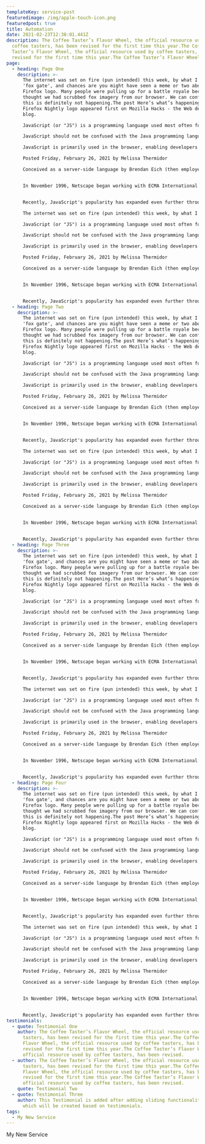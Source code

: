 ```yaml
---
templateKey: service-post
featuredimage: /img/apple-touch-icon.png
featuredpost: true
title: Automation
date: 2021-02-23T12:38:01.441Z
description: The Coffee Taster’s Flavor Wheel, the official resource used by
  coffee tasters, has been revised for the first time this year.The Coffee
  Taster’s Flavor Wheel, the official resource used by coffee tasters, has been
  revised for the first time this year.The Coffee Taster’s Flavor Wheel
page:
  - heading: Page One
    description: >-
      The internet was set on fire (pun intended) this week, by what I'm calling
      'fox gate', and chances are you might have seen a meme or two about the
      Firefox logo. Many people were pulling up for a battle royale because they
      thought we had scrubbed fox imagery from our browser. We can confirm, that
      this is definitely not happening.The post Here’s what’s happening with the
      Firefox Nightly logo appeared first on Mozilla Hacks - the Web developer
      blog.

      JavaScript (or "JS") is a programming language used most often for dynamic client-side scripts on webpages, but it is also often used on the server-side, using a runtime such as Node.js.

      JavaScript should not be confused with the Java programming language. Although "Java" and "JavaScript" are trademarks (or registered trademarks) of Oracle in the U.S. and other countries, the two programming languages are significantly different in their syntax, semantics, and use cases.

      JavaScript is primarily used in the browser, enabling developers to manipulate webpage content through the DOM, manipulate data with AJAX and IndexedDB, draw graphics with canvas, interact with the device running the browser through various APIs, and more. JavaScript is one of the world's most commonly-used languages, owing to the recent growth and performance improvement of APIs available in browsers.he official The internet was set on fire (pun intended) this week, by what I'm calling 'fox gate', and chances are you might have seen a meme or two about the Firefox logo. Many people were pulling up for a battle royale because they thought we had scrubbed fox imagery from our browser. We can confirm, that this is definitely not happening.The post Here’s what’s happening with the Firefox Nightly logo appeared first on Mozilla Hacks - the Web developer blog.

      Posted Friday, February 26, 2021 by Melissa Thermidor

      Conceived as a server-side language by Brendan Eich (then employed by the Netscape Corporation), JavaScript soon came to Netscape Navigator 2.0 in September 1995. JavaScript enjoyed immediate success and Internet Explorer 3.0 introduced JavaScript support under the name JScript in August 1996.


      In November 1996, Netscape began working with ECMA International to make JavaScript an industry standard. Since then, the standardized JavaScript is called ECMAScript and specified under ECMA-262, whose latest (eleventh, ES2020) edition is available as of June 2020.


      Recently, JavaScript's popularity has expanded even further through the successful Node.js platform—the most popular cross-platform JavaScript runtime environment outside the browser. Node.js - built using Chrome's V8 JavaScript Engine - allows developers to use JavaScript as a scripting language to automate things on a computer and build fully functional HTTP and Web Sockets servers.

      The internet was set on fire (pun intended) this week, by what I'm calling 'fox gate', and chances are you might have seen a meme or two about the Firefox logo. Many people were pulling up for a battle royale because they thought we had scrubbed fox imagery from our browser. We can confirm, that this is definitely not happening.The post Here’s what’s happening with the Firefox Nightly logo appeared first on Mozilla Hacks - the Web developer blog.

      JavaScript (or "JS") is a programming language used most often for dynamic client-side scripts on webpages, but it is also often used on the server-side, using a runtime such as Node.js.

      JavaScript should not be confused with the Java programming language. Although "Java" and "JavaScript" are trademarks (or registered trademarks) of Oracle in the U.S. and other countries, the two programming languages are significantly different in their syntax, semantics, and use cases.

      JavaScript is primarily used in the browser, enabling developers to manipulate webpage content through the DOM, manipulate data with AJAX and IndexedDB, draw graphics with canvas, interact with the device running the browser through various APIs, and more. JavaScript is one of the world's most commonly-used languages, owing to the recent growth and performance improvement of APIs available in browsers.he official The internet was set on fire (pun intended) this week, by what I'm calling 'fox gate', and chances are you might have seen a meme or two about the Firefox logo. Many people were pulling up for a battle royale because they thought we had scrubbed fox imagery from our browser. We can confirm, that this is definitely not happening.The post Here’s what’s happening with the Firefox Nightly logo appeared first on Mozilla Hacks - the Web developer blog.

      Posted Friday, February 26, 2021 by Melissa Thermidor

      Conceived as a server-side language by Brendan Eich (then employed by the Netscape Corporation), JavaScript soon came to Netscape Navigator 2.0 in September 1995. JavaScript enjoyed immediate success and Internet Explorer 3.0 introduced JavaScript support under the name JScript in August 1996.


      In November 1996, Netscape began working with ECMA International to make JavaScript an industry standard. Since then, the standardized JavaScript is called ECMAScript and specified under ECMA-262, whose latest (eleventh, ES2020) edition is available as of June 2020.


      Recently, JavaScript's popularity has expanded even further through the successful Node.js platform—the most popular cross-platform JavaScript runtime environment outside the browser. Node.js - built using Chrome's V8 JavaScript Engine - allows developers to use JavaScript as a scripting language to automate things on a computer and build fully functional HTTP and Web Sockets servers.    
  - heading: Page Two
    description: >-
      The internet was set on fire (pun intended) this week, by what I'm calling
      'fox gate', and chances are you might have seen a meme or two about the
      Firefox logo. Many people were pulling up for a battle royale because they
      thought we had scrubbed fox imagery from our browser. We can confirm, that
      this is definitely not happening.The post Here’s what’s happening with the
      Firefox Nightly logo appeared first on Mozilla Hacks - the Web developer
      blog.

      JavaScript (or "JS") is a programming language used most often for dynamic client-side scripts on webpages, but it is also often used on the server-side, using a runtime such as Node.js.

      JavaScript should not be confused with the Java programming language. Although "Java" and "JavaScript" are trademarks (or registered trademarks) of Oracle in the U.S. and other countries, the two programming languages are significantly different in their syntax, semantics, and use cases.

      JavaScript is primarily used in the browser, enabling developers to manipulate webpage content through the DOM, manipulate data with AJAX and IndexedDB, draw graphics with canvas, interact with the device running the browser through various APIs, and more. JavaScript is one of the world's most commonly-used languages, owing to the recent growth and performance improvement of APIs available in browsers.he official The internet was set on fire (pun intended) this week, by what I'm calling 'fox gate', and chances are you might have seen a meme or two about the Firefox logo. Many people were pulling up for a battle royale because they thought we had scrubbed fox imagery from our browser. We can confirm, that this is definitely not happening.The post Here’s what’s happening with the Firefox Nightly logo appeared first on Mozilla Hacks - the Web developer blog.

      Posted Friday, February 26, 2021 by Melissa Thermidor

      Conceived as a server-side language by Brendan Eich (then employed by the Netscape Corporation), JavaScript soon came to Netscape Navigator 2.0 in September 1995. JavaScript enjoyed immediate success and Internet Explorer 3.0 introduced JavaScript support under the name JScript in August 1996.


      In November 1996, Netscape began working with ECMA International to make JavaScript an industry standard. Since then, the standardized JavaScript is called ECMAScript and specified under ECMA-262, whose latest (eleventh, ES2020) edition is available as of June 2020.


      Recently, JavaScript's popularity has expanded even further through the successful Node.js platform—the most popular cross-platform JavaScript runtime environment outside the browser. Node.js - built using Chrome's V8 JavaScript Engine - allows developers to use JavaScript as a scripting language to automate things on a computer and build fully functional HTTP and Web Sockets servers.

      The internet was set on fire (pun intended) this week, by what I'm calling 'fox gate', and chances are you might have seen a meme or two about the Firefox logo. Many people were pulling up for a battle royale because they thought we had scrubbed fox imagery from our browser. We can confirm, that this is definitely not happening.The post Here’s what’s happening with the Firefox Nightly logo appeared first on Mozilla Hacks - the Web developer blog.

      JavaScript (or "JS") is a programming language used most often for dynamic client-side scripts on webpages, but it is also often used on the server-side, using a runtime such as Node.js.

      JavaScript should not be confused with the Java programming language. Although "Java" and "JavaScript" are trademarks (or registered trademarks) of Oracle in the U.S. and other countries, the two programming languages are significantly different in their syntax, semantics, and use cases.

      JavaScript is primarily used in the browser, enabling developers to manipulate webpage content through the DOM, manipulate data with AJAX and IndexedDB, draw graphics with canvas, interact with the device running the browser through various APIs, and more. JavaScript is one of the world's most commonly-used languages, owing to the recent growth and performance improvement of APIs available in browsers.he official The internet was set on fire (pun intended) this week, by what I'm calling 'fox gate', and chances are you might have seen a meme or two about the Firefox logo. Many people were pulling up for a battle royale because they thought we had scrubbed fox imagery from our browser. We can confirm, that this is definitely not happening.The post Here’s what’s happening with the Firefox Nightly logo appeared first on Mozilla Hacks - the Web developer blog.

      Posted Friday, February 26, 2021 by Melissa Thermidor

      Conceived as a server-side language by Brendan Eich (then employed by the Netscape Corporation), JavaScript soon came to Netscape Navigator 2.0 in September 1995. JavaScript enjoyed immediate success and Internet Explorer 3.0 introduced JavaScript support under the name JScript in August 1996.


      In November 1996, Netscape began working with ECMA International to make JavaScript an industry standard. Since then, the standardized JavaScript is called ECMAScript and specified under ECMA-262, whose latest (eleventh, ES2020) edition is available as of June 2020.


      Recently, JavaScript's popularity has expanded even further through the successful Node.js platform—the most popular cross-platform JavaScript runtime environment outside the browser. Node.js - built using Chrome's V8 JavaScript Engine - allows developers to use JavaScript as a scripting language to automate things on a computer and build fully functional HTTP and Web Sockets servers.
  - heading: Page Three
    description: >-
      The internet was set on fire (pun intended) this week, by what I'm calling
      'fox gate', and chances are you might have seen a meme or two about the
      Firefox logo. Many people were pulling up for a battle royale because they
      thought we had scrubbed fox imagery from our browser. We can confirm, that
      this is definitely not happening.The post Here’s what’s happening with the
      Firefox Nightly logo appeared first on Mozilla Hacks - the Web developer
      blog.

      JavaScript (or "JS") is a programming language used most often for dynamic client-side scripts on webpages, but it is also often used on the server-side, using a runtime such as Node.js.

      JavaScript should not be confused with the Java programming language. Although "Java" and "JavaScript" are trademarks (or registered trademarks) of Oracle in the U.S. and other countries, the two programming languages are significantly different in their syntax, semantics, and use cases.

      JavaScript is primarily used in the browser, enabling developers to manipulate webpage content through the DOM, manipulate data with AJAX and IndexedDB, draw graphics with canvas, interact with the device running the browser through various APIs, and more. JavaScript is one of the world's most commonly-used languages, owing to the recent growth and performance improvement of APIs available in browsers.he official The internet was set on fire (pun intended) this week, by what I'm calling 'fox gate', and chances are you might have seen a meme or two about the Firefox logo. Many people were pulling up for a battle royale because they thought we had scrubbed fox imagery from our browser. We can confirm, that this is definitely not happening.The post Here’s what’s happening with the Firefox Nightly logo appeared first on Mozilla Hacks - the Web developer blog.

      Posted Friday, February 26, 2021 by Melissa Thermidor

      Conceived as a server-side language by Brendan Eich (then employed by the Netscape Corporation), JavaScript soon came to Netscape Navigator 2.0 in September 1995. JavaScript enjoyed immediate success and Internet Explorer 3.0 introduced JavaScript support under the name JScript in August 1996.


      In November 1996, Netscape began working with ECMA International to make JavaScript an industry standard. Since then, the standardized JavaScript is called ECMAScript and specified under ECMA-262, whose latest (eleventh, ES2020) edition is available as of June 2020.


      Recently, JavaScript's popularity has expanded even further through the successful Node.js platform—the most popular cross-platform JavaScript runtime environment outside the browser. Node.js - built using Chrome's V8 JavaScript Engine - allows developers to use JavaScript as a scripting language to automate things on a computer and build fully functional HTTP and Web Sockets servers.

      The internet was set on fire (pun intended) this week, by what I'm calling 'fox gate', and chances are you might have seen a meme or two about the Firefox logo. Many people were pulling up for a battle royale because they thought we had scrubbed fox imagery from our browser. We can confirm, that this is definitely not happening.The post Here’s what’s happening with the Firefox Nightly logo appeared first on Mozilla Hacks - the Web developer blog.

      JavaScript (or "JS") is a programming language used most often for dynamic client-side scripts on webpages, but it is also often used on the server-side, using a runtime such as Node.js.

      JavaScript should not be confused with the Java programming language. Although "Java" and "JavaScript" are trademarks (or registered trademarks) of Oracle in the U.S. and other countries, the two programming languages are significantly different in their syntax, semantics, and use cases.

      JavaScript is primarily used in the browser, enabling developers to manipulate webpage content through the DOM, manipulate data with AJAX and IndexedDB, draw graphics with canvas, interact with the device running the browser through various APIs, and more. JavaScript is one of the world's most commonly-used languages, owing to the recent growth and performance improvement of APIs available in browsers.he official The internet was set on fire (pun intended) this week, by what I'm calling 'fox gate', and chances are you might have seen a meme or two about the Firefox logo. Many people were pulling up for a battle royale because they thought we had scrubbed fox imagery from our browser. We can confirm, that this is definitely not happening.The post Here’s what’s happening with the Firefox Nightly logo appeared first on Mozilla Hacks - the Web developer blog.

      Posted Friday, February 26, 2021 by Melissa Thermidor

      Conceived as a server-side language by Brendan Eich (then employed by the Netscape Corporation), JavaScript soon came to Netscape Navigator 2.0 in September 1995. JavaScript enjoyed immediate success and Internet Explorer 3.0 introduced JavaScript support under the name JScript in August 1996.


      In November 1996, Netscape began working with ECMA International to make JavaScript an industry standard. Since then, the standardized JavaScript is called ECMAScript and specified under ECMA-262, whose latest (eleventh, ES2020) edition is available as of June 2020.


      Recently, JavaScript's popularity has expanded even further through the successful Node.js platform—the most popular cross-platform JavaScript runtime environment outside the browser. Node.js - built using Chrome's V8 JavaScript Engine - allows developers to use JavaScript as a scripting language to automate things on a computer and build fully functional HTTP and Web Sockets servers.  
  - heading: Page Four
    description: >-
      The internet was set on fire (pun intended) this week, by what I'm calling
      'fox gate', and chances are you might have seen a meme or two about the
      Firefox logo. Many people were pulling up for a battle royale because they
      thought we had scrubbed fox imagery from our browser. We can confirm, that
      this is definitely not happening.The post Here’s what’s happening with the
      Firefox Nightly logo appeared first on Mozilla Hacks - the Web developer
      blog.

      JavaScript (or "JS") is a programming language used most often for dynamic client-side scripts on webpages, but it is also often used on the server-side, using a runtime such as Node.js.

      JavaScript should not be confused with the Java programming language. Although "Java" and "JavaScript" are trademarks (or registered trademarks) of Oracle in the U.S. and other countries, the two programming languages are significantly different in their syntax, semantics, and use cases.

      JavaScript is primarily used in the browser, enabling developers to manipulate webpage content through the DOM, manipulate data with AJAX and IndexedDB, draw graphics with canvas, interact with the device running the browser through various APIs, and more. JavaScript is one of the world's most commonly-used languages, owing to the recent growth and performance improvement of APIs available in browsers.he official The internet was set on fire (pun intended) this week, by what I'm calling 'fox gate', and chances are you might have seen a meme or two about the Firefox logo. Many people were pulling up for a battle royale because they thought we had scrubbed fox imagery from our browser. We can confirm, that this is definitely not happening.The post Here’s what’s happening with the Firefox Nightly logo appeared first on Mozilla Hacks - the Web developer blog.

      Posted Friday, February 26, 2021 by Melissa Thermidor

      Conceived as a server-side language by Brendan Eich (then employed by the Netscape Corporation), JavaScript soon came to Netscape Navigator 2.0 in September 1995. JavaScript enjoyed immediate success and Internet Explorer 3.0 introduced JavaScript support under the name JScript in August 1996.


      In November 1996, Netscape began working with ECMA International to make JavaScript an industry standard. Since then, the standardized JavaScript is called ECMAScript and specified under ECMA-262, whose latest (eleventh, ES2020) edition is available as of June 2020.


      Recently, JavaScript's popularity has expanded even further through the successful Node.js platform—the most popular cross-platform JavaScript runtime environment outside the browser. Node.js - built using Chrome's V8 JavaScript Engine - allows developers to use JavaScript as a scripting language to automate things on a computer and build fully functional HTTP and Web Sockets servers.

      The internet was set on fire (pun intended) this week, by what I'm calling 'fox gate', and chances are you might have seen a meme or two about the Firefox logo. Many people were pulling up for a battle royale because they thought we had scrubbed fox imagery from our browser. We can confirm, that this is definitely not happening.The post Here’s what’s happening with the Firefox Nightly logo appeared first on Mozilla Hacks - the Web developer blog.

      JavaScript (or "JS") is a programming language used most often for dynamic client-side scripts on webpages, but it is also often used on the server-side, using a runtime such as Node.js.

      JavaScript should not be confused with the Java programming language. Although "Java" and "JavaScript" are trademarks (or registered trademarks) of Oracle in the U.S. and other countries, the two programming languages are significantly different in their syntax, semantics, and use cases.

      JavaScript is primarily used in the browser, enabling developers to manipulate webpage content through the DOM, manipulate data with AJAX and IndexedDB, draw graphics with canvas, interact with the device running the browser through various APIs, and more. JavaScript is one of the world's most commonly-used languages, owing to the recent growth and performance improvement of APIs available in browsers.he official The internet was set on fire (pun intended) this week, by what I'm calling 'fox gate', and chances are you might have seen a meme or two about the Firefox logo. Many people were pulling up for a battle royale because they thought we had scrubbed fox imagery from our browser. We can confirm, that this is definitely not happening.The post Here’s what’s happening with the Firefox Nightly logo appeared first on Mozilla Hacks - the Web developer blog.

      Posted Friday, February 26, 2021 by Melissa Thermidor

      Conceived as a server-side language by Brendan Eich (then employed by the Netscape Corporation), JavaScript soon came to Netscape Navigator 2.0 in September 1995. JavaScript enjoyed immediate success and Internet Explorer 3.0 introduced JavaScript support under the name JScript in August 1996.


      In November 1996, Netscape began working with ECMA International to make JavaScript an industry standard. Since then, the standardized JavaScript is called ECMAScript and specified under ECMA-262, whose latest (eleventh, ES2020) edition is available as of June 2020.


      Recently, JavaScript's popularity has expanded even further through the successful Node.js platform—the most popular cross-platform JavaScript runtime environment outside the browser. Node.js - built using Chrome's V8 JavaScript Engine - allows developers to use JavaScript as a scripting language to automate things on a computer and build fully functional HTTP and Web Sockets servers.  
testimonials:
  - quote: Testimonial One
    author: The Coffee Taster’s Flavor Wheel, the official resource used by coffee
      tasters, has been revised for the first time this year.The Coffee Taster’s
      Flavor Wheel, the official resource used by coffee tasters, has been
      revised for the first time this year.The Coffee Taster’s Flavor Wheel, the
      official resource used by coffee tasters, has been revised.
  - author: The Coffee Taster’s Flavor Wheel, the official resource used by coffee
      tasters, has been revised for the first time this year.The Coffee Taster’s
      Flavor Wheel, the official resource used by coffee tasters, has been
      revised for the first time this year.The Coffee Taster’s Flavor Wheel, the
      official resource used by coffee tasters, has been revised.
    quote: Testimonial Two
  - quote: Testimonial Three
    author: This Testimonial is added after adding sliding functionality to Pages
      which will be created based on testimonials.
tags:
  - My New Service
---
```

My New Service